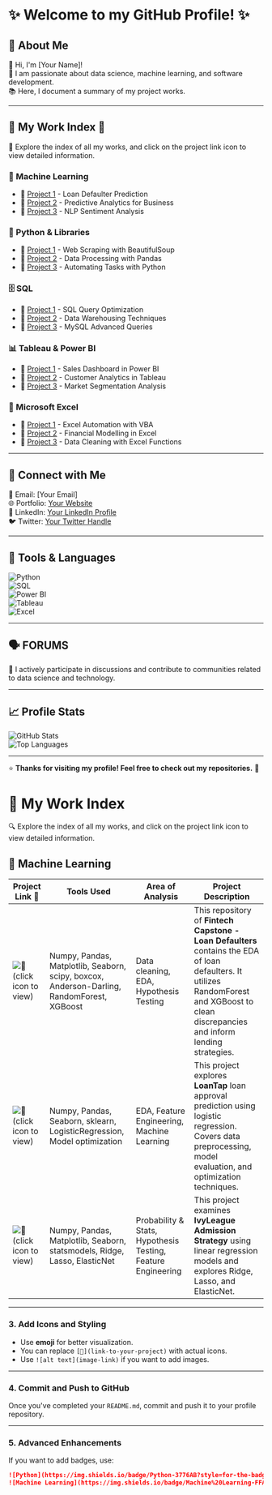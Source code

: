 # ✨ Welcome to my GitHub Profile! ✨

## 📖 About Me  
👋 Hi, I'm [Your Name]!  
📌 I am passionate about data science, machine learning, and software development.  
📚 Here, I document a summary of my project works.

---

## 📂 My Work Index 📂  
📌 Explore the index of all my works, and click on the project link icon to view detailed information.

### 🧠 Machine Learning  
- 🔗 [Project 1](#) - Loan Defaulter Prediction  
- 🔗 [Project 2](#) - Predictive Analytics for Business  
- 🔗 [Project 3](#) - NLP Sentiment Analysis  

### 🐍 Python & Libraries  
- 🔗 [Project 1](#) - Web Scraping with BeautifulSoup  
- 🔗 [Project 2](#) - Data Processing with Pandas  
- 🔗 [Project 3](#) - Automating Tasks with Python  

### 🗄 SQL  
- 🔗 [Project 1](#) - SQL Query Optimization  
- 🔗 [Project 2](#) - Data Warehousing Techniques  
- 🔗 [Project 3](#) - MySQL Advanced Queries  

### 📊 Tableau & Power BI  
- 🔗 [Project 1](#) - Sales Dashboard in Power BI  
- 🔗 [Project 2](#) - Customer Analytics in Tableau  
- 🔗 [Project 3](#) - Market Segmentation Analysis  

### 📗 Microsoft Excel  
- 🔗 [Project 1](#) - Excel Automation with VBA  
- 🔗 [Project 2](#) - Financial Modelling in Excel  
- 🔗 [Project 3](#) - Data Cleaning with Excel Functions  

---

## 🤝 Connect with Me  
📧 Email: [Your Email]  
🌐 Portfolio: [Your Website](#)  
🔗 LinkedIn: [Your LinkedIn Profile](#)  
🐦 Twitter: [Your Twitter Handle](#)  

---

## 📌 Tools & Languages  
![Python](https://img.shields.io/badge/Python-3776AB?style=for-the-badge&logo=python&logoColor=white)  
![SQL](https://img.shields.io/badge/SQL-4479A1?style=for-the-badge&logo=mysql&logoColor=white)  
![Power BI](https://img.shields.io/badge/PowerBI-F2C811?style=for-the-badge&logo=powerbi&logoColor=black)  
![Tableau](https://img.shields.io/badge/Tableau-E97627?style=for-the-badge&logo=tableau&logoColor=white)  
![Excel](https://img.shields.io/badge/Excel-217346?style=for-the-badge&logo=microsoft-excel&logoColor=white)  

---

## 🗣 FORUMS  
💬 I actively participate in discussions and contribute to communities related to data science and technology.

---

## 📈 Profile Stats  
![GitHub Stats](https://github-readme-stats.vercel.app/api?username=yourgithubusername&show_icons=true&theme=radical)  
![Top Languages](https://github-readme-stats.vercel.app/api/top-langs/?username=yourgithubusername&layout=compact&theme=radical)  

---

⭐ **Thanks for visiting my profile! Feel free to check out my repositories.** 🚀


# 📌 My Work Index

🔍 Explore the index of all my works, and click on the project link icon to view detailed information.

## 🧠 Machine Learning

| Project Link 📌 | Tools Used | Area of Analysis | Project Description |
|---------------|------------|------------------|----------------------|
| ![🔗](link-to-your-project) (click icon to view) | Numpy, Pandas, Matplotlib, Seaborn, scipy, boxcox, Anderson-Darling, RandomForest, XGBoost | Data cleaning, EDA, Hypothesis Testing | This repository of **Fintech Capstone - Loan Defaulters** contains the EDA of loan defaulters. It utilizes RandomForest and XGBoost to clean discrepancies and inform lending strategies. |
| ![🔗](link-to-your-project) (click icon to view) | Numpy, Pandas, Seaborn, sklearn, LogisticRegression, Model optimization | EDA, Feature Engineering, Machine Learning | This project explores **LoanTap** loan approval prediction using logistic regression. Covers data preprocessing, model evaluation, and optimization techniques. |
| ![🔗](link-to-your-project) (click icon to view) | Numpy, Pandas, Matplotlib, Seaborn, statsmodels, Ridge, Lasso, ElasticNet | Probability & Stats, Hypothesis Testing, Feature Engineering | This project examines **IvyLeague Admission Strategy** using linear regression models and explores Ridge, Lasso, and ElasticNet. |

---

### **3. Add Icons and Styling**
- Use **emoji** for better visualization.
- You can replace `[🔗](link-to-your-project)` with actual icons.
- Use `![alt text](image-link)` if you want to add images.

---

### **4. Commit and Push to GitHub**
Once you've completed your `README.md`, commit and push it to your profile repository.

---

### **5. Advanced Enhancements**
If you want to add badges, use:

```md
![Python](https://img.shields.io/badge/Python-3776AB?style=for-the-badge&logo=python&logoColor=white)
![Machine Learning](https://img.shields.io/badge/Machine%20Learning-FFA500?style=for-the-badge)


